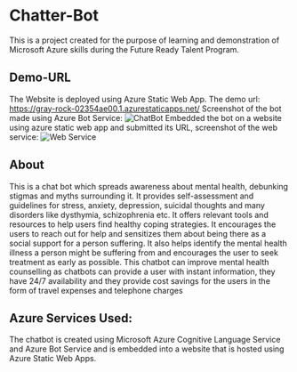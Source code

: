 # Chatter-Bot
This is a project created for the purpose of learning and demonstration of Microsoft Azure skills during the Future Ready Talent Program.
## Demo-URL
The Website is deployed using Azure Static Web App. The demo url: https://gray-rock-02354ae00.1.azurestaticapps.net/
Screenshot of the bot made using Azure Bot Service:
![ChatBot](https://user-images.githubusercontent.com/72815394/185680802-7ccf47c5-29f2-4a01-ae81-97110d9eabf2.png)
Embedded the bot on a website using azure static web app and submitted its URL, screenshot of the web service:
![Web Service](https://user-images.githubusercontent.com/72815394/185681190-9ba92539-a551-4714-a2af-a0bdf6f2c349.png)

## About
This is a chat bot which spreads awareness about mental health, debunking stigmas and myths surrounding it. It provides self-assessment and guidelines for stress, anxiety, depression, suicidal thoughts and many disorders like dysthymia, schizophrenia etc. It offers relevant tools and resources to help users find healthy coping strategies. It encourages the users to reach out for help and sensitizes them about being there as a social support for a person suffering. It also helps identify the mental health illness a person might be suffering from and encourages the user to seek treatment as early as possible. This chatbot can improve mental health counselling as chatbots can provide a user with instant information, they have 24/7 availability and they provide cost savings for the users in the form of travel expenses and telephone charges
## Azure Services Used:
The chatbot is created using Microsoft Azure Cognitive Language Service and Azure Bot Service and is embedded into a website that is hosted using Azure Static Web Apps.

